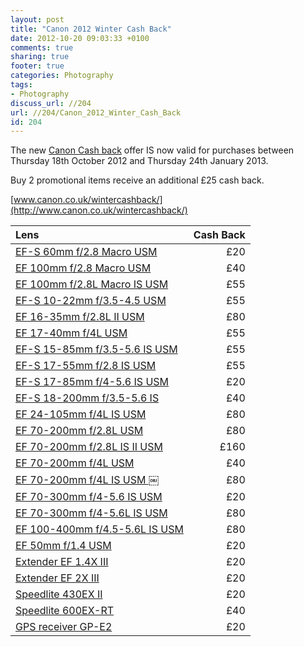 ```yaml
---
layout: post
title: "Canon 2012 Winter Cash Back"
date: 2012-10-20 09:03:33 +0100 
comments: true
sharing: true
footer: true
categories: Photography
tags:
- Photography
discuss_url: //204
url: //204/Canon_2012_Winter_Cash_Back
id: 204
---
```

The new [Canon Cash back](http://www.canon.co.uk/wintercashback/) offer IS now valid for purchases between Thursday 18th October 2012 and Thursday 24th January 2013.

Buy 2 promotional items receive an additional £25 cash back.

[www.canon.co.uk/wintercashback/](http://www.canon.co.uk/wintercashback/)


| Lens | Cash Back |
|:------------------------|--:|
| [EF-S 60mm f/2.8 Macro USM     ][EF-S 60mm f/2.8           ]| £20 | 
| [EF 100mm f/2.8 Macro USM      ][EF 100mm f/2.8            ]| £40 |
| [EF 100mm f/2.8L Macro IS USM  ][EF 100mm f/2.8L IS        ]| £55 |
| [EF-S 10-22mm f/3.5-4.5 USM    ][EF-S 10-22mm f/3.5-4.5    ]| £55 |
| [EF 16-35mm f/2.8L II USM      ][EF 16-35mm f/2.8L II      ]| £80 |
| [EF 17-40mm f/4L USM           ][EF 17-40mm f/4L           ]| £55 |
| [EF-S 15-85mm f/3.5-5.6 IS USM ][EF-S 15-85mm f/3.5-5.6 IS ]| £55 |
| [EF-S 17-55mm f/2.8 IS USM     ][EF-S 17-55mm f/2.8 IS     ]| £55 |
| [EF-S 17-85mm f/4-5.6 IS USM   ][EF-S 17-85mm f/4-5.6 IS   ]| £20 |
| [EF-S 18-200mm f/3.5-5.6 IS    ][EF-S 18-200mm f/3.5-5.6 IS]| £40 |
| [EF 24-105mm f/4L IS USM       ][EF 24-105mm f/4L IS       ]| £80 |
| [EF 70-200mm f/2.8L USM        ][EF 70-200mm f/2.8L        ]| £80 |
| [EF 70-200mm f/2.8L IS II USM  ][EF 70-200mm f/2.8L IS II  ]| £160 |
| [EF 70-200mm f/4L USM          ][EF 70-200mm f/4L          ]| £40 |
| [EF 70-200mm f/4L IS USM       ][EF 70-200mm f/4L IS       ]￼| £80 |
| [EF 70-300mm f/4-5.6 IS USM    ][EF 70-300mm f/4-5.6 IS    ]| £20 |
| [EF 70-300mm f/4-5.6L IS USM   ][EF 70-300mm f/4-5.6L IS   ]| £80 |
| [EF 100-400mm f/4.5-5.6L IS USM][EF 100-400mm f/4.5-5.6L IS]| £80 |
| [EF 50mm f/1.4 USM             ][EF 50mm f/1.4             ]| £20 |
| [Extender EF 1.4X III          ][EF 1.4X III               ]| £20 |
| [Extender EF 2X III            ][EF 2X III                 ]| £20 |
| [Speedlite 430EX II            ][430EX II                  ]| £20 |
| [Speedlite 600EX-RT            ][600EX-RT                  ]| £40 | 
| [GPS receiver GP-E2            ][GP-E2                     ]| £20 |



[EF-S 60mm f/2.8           ]: https://www.amazon.co.uk/dp/B0008G2P72/ref=as_li_ss_til?tag=morgue-21&camp=2902&creative=19466&linkCode=as4&creativeASIN=B0008G2P72&adid=0JJDB3Y0KXSXTYY07EME&
[EF 100mm f/2.8            ]: https://www.amazon.co.uk/dp/B00005KHRX/ref=as_li_ss_til?tag=morgue-21&camp=2902&creative=19466&linkCode=as4&creativeASIN=B00005KHRX&adid=1YWN11GK7S46DK29V3X2&
[EF 100mm f/2.8L IS        ]: https://www.amazon.co.uk/dp/B002NEFLD2/ref=as_li_ss_til?tag=morgue-21&camp=2902&creative=19466&linkCode=as4&creativeASIN=B002NEFLD2&adid=1DQY3708X79Z8YVEY1DX&
[EF-S 10-22mm f/3.5-4.5    ]: https://www.amazon.co.uk/dp/B00065GZL2/ref=as_li_ss_til?tag=morgue-21&camp=2902&creative=19466&linkCode=as4&creativeASIN=B00065GZL2&adid=1NJB3GVAVJ9CMMTCAKMP&
[EF 16-35mm f/2.8L II      ]: https://www.amazon.co.uk/dp/B000NSHPG6/ref=as_li_ss_til?tag=morgue-21&camp=2902&creative=19466&linkCode=as4&creativeASIN=B000NSHPG6&adid=1864A64GM8RMPFQ1NHC3&
[EF 17-40mm f/4L           ]: https://www.amazon.co.uk/dp/B0000C4GAM/ref=as_li_ss_til?tag=morgue-21&camp=2902&creative=19466&linkCode=as4&creativeASIN=B0000C4GAM&adid=0QAJGRSV62EBC0QTZQDY&
[EF-S 15-85mm f/3.5-5.6 IS ]: https://www.amazon.co.uk/dp/B002NEFLDM/ref=as_li_ss_til?tag=morgue-21&camp=2902&creative=19466&linkCode=as4&creativeASIN=B002NEFLDM&adid=0XN4FGVX4JDKA05N69C6&
[EF-S 17-55mm f/2.8 IS     ]: https://www.amazon.co.uk/dp/B000EOTZ7G/ref=as_li_ss_til?tag=morgue-21&camp=2902&creative=19466&linkCode=as4&creativeASIN=B000EOTZ7G&adid=13BCWCBWCX4J912S5B6T&
[EF-S 17-85mm f/4-5.6 IS   ]: https://www.amazon.co.uk/dp/B0002XNRG4/ref=as_li_ss_til?tag=morgue-21&camp=2902&creative=19466&linkCode=as4&creativeASIN=B0002XNRG4&adid=0510PM3KWZ7Y6RHA64N5&
[EF-S 18-200mm f/3.5-5.6 IS]: https://www.amazon.co.uk/dp/B001E97GIA/ref=as_li_ss_til?tag=morgue-21&camp=2902&creative=19466&linkCode=as4&creativeASIN=B001E97GIA&adid=0H0AVC6D8X6TQ2WWGDX6&
[EF 24-105mm f/4L IS       ]: https://www.amazon.co.uk/dp/B000B84KAW/ref=as_li_ss_til?tag=morgue-21&camp=2902&creative=19466&linkCode=as4&creativeASIN=B000B84KAW&adid=1ZR6496MYRCGGVC7PCMA&
[EF 70-200mm f/2.8L        ]: https://www.amazon.co.uk/dp/B00005LESG/ref=as_li_ss_til?tag=morgue-21&camp=2902&creative=19466&linkCode=as4&creativeASIN=B00005LESG&adid=1SYKQ5PCA7ZKCPN0YDZN&
[EF 70-200mm f/2.8L IS II  ]: https://www.amazon.co.uk/dp/B0033567D8/ref=as_li_ss_til?tag=morgue-21&camp=2902&creative=19466&linkCode=as4&creativeASIN=B0033567D8&adid=08WXGACANDKH84AHZDQA&
[EF 70-200mm f/4L          ]: https://www.amazon.co.uk/dp/B00005QF6T/ref=as_li_ss_til?tag=morgue-21&camp=2902&creative=19466&linkCode=as4&creativeASIN=B00005QF6T&adid=0V7K96N1E1YJVY2JEH74&
[EF 70-200mm f/4L IS       ]: https://www.amazon.co.uk/dp/B000I2J2SG/ref=as_li_ss_til?tag=morgue-21&camp=2902&creative=19466&linkCode=as4&creativeASIN=B000I2J2SG&adid=1QFV7RNHRE5V0AHTZRZS&
[EF 70-300mm f/4-5.6 IS    ]: https://www.amazon.co.uk/dp/B000B84KB6/ref=as_li_ss_til?tag=morgue-21&camp=2902&creative=19466&linkCode=as4&creativeASIN=B000B84KB6&adid=11B2QMG2TSJ4M8JPBYFP&
[EF 70-300mm f/4-5.6L IS   ]: https://www.amazon.co.uk/dp/B0040Y83X8/ref=as_li_ss_til?tag=morgue-21&camp=2902&creative=19466&linkCode=as4&creativeASIN=B0040Y83X8&adid=0MERZZ35SX3GD24D87M0&
[EF 100-400mm f/4.5-5.6L IS]: https://www.amazon.co.uk/dp/B00005QF6O/ref=as_li_ss_til?tag=morgue-21&camp=2902&creative=19466&linkCode=as4&creativeASIN=B00005QF6O&adid=0YFTKV542QE5J3SX4YN9&
[EF 50mm f/1.4             ]: https://www.amazon.co.uk/dp/B00009XVCZ/ref=as_li_ss_til?tag=morgue-21&camp=2902&creative=19466&linkCode=as4&creativeASIN=B00009XVCZ&adid=0AENCKE0S2XKJV8JX4NV&
[EF 1.4X III               ]: https://www.amazon.co.uk/dp/B0040X451I/ref=as_li_ss_til?tag=morgue-21&camp=2902&creative=19466&linkCode=as4&creativeASIN=B0040X451I&adid=0T5CQM8YW29BBD92RAQ7&
[EF 2X III                 ]: https://www.amazon.co.uk/dp/B0040X454A/ref=as_li_ss_til?tag=morgue-21&camp=2902&creative=19466&linkCode=as4&creativeASIN=B0040X454A&adid=1EWTSRWZ67YMNAD5YSDH&
[430EX II                  ]: http://www.amazon.co.uk/Canon-Speedlite-430EX-Flash-Unit/dp/B001AXFV5A/ref=sr_1_1?s=electronics&ie=UTF8&qid=1350723555&sr=1-1
[600EX-RT                  ]: http://www.amazon.co.uk/Canon-5296B003AA-Speedlite-600EX-RT-Flashgun/dp/B007H7C78W/ref=sr_1_1?s=electronics&ie=UTF8&qid=1350723632&sr=1-1
[GP-E2                     ]: https://www.amazon.co.uk/dp/B007G3T2XU/ref=as_li_ss_til?tag=morgue-21&camp=2902&creative=19466&linkCode=as4&creativeASIN=B007G3T2XU&adid=16FH5XWK4TKX00YGY5CJ&

